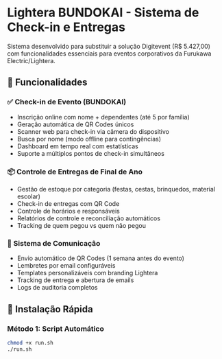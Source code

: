 # Lightera BUNDOKAI - Sistema de Check-in e Entregas

Sistema desenvolvido para substituir a solução Digitevent (R$ 5.427,00) com funcionalidades essenciais para eventos corporativos da Furukawa Electric/Lightera.

## 🎯 Funcionalidades

### ✅ Check-in de Evento (BUNDOKAI)
- Inscrição online com nome + dependentes (até 5 por família)
- Geração automática de QR Codes únicos
- Scanner web para check-in via câmera do dispositivo
- Busca por nome (modo offline para contingências)
- Dashboard em tempo real com estatísticas
- Suporte a múltiplos pontos de check-in simultâneos

### 📦 Controle de Entregas de Final de Ano  
- Gestão de estoque por categoria (festas, cestas, brinquedos, material escolar)
- Check-in de entregas com QR Code
- Controle de horários e responsáveis
- Relatórios de controle e reconciliação automáticos
- Tracking de quem pegou vs quem não pegou

### 📧 Sistema de Comunicação
- Envio automático de QR Codes (1 semana antes do evento)
- Lembretes por email configuráveis
- Templates personalizáveis com branding Lightera
- Tracking de entrega e abertura de emails
- Logs de auditoria completos

## 🚀 Instalação Rápida

### Método 1: Script Automático
```bash
chmod +x run.sh
./run.sh
